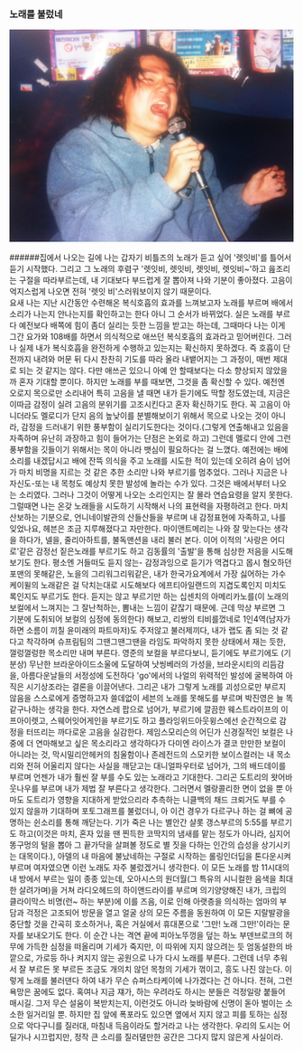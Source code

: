 ### 노래를 불렀네

![](457157_386434884749568_1367023717_o.jpg)

######집에서 나오는 길에 나는 갑자기 비틀즈의 노래가 듣고 싶어 '렛잇비'를 틀어서 듣기 시작했다. 그리고 그 노래의 후렴구 '렛잇비, 렛잇비, 렛잇비, 렛잇비~'하고 읊조리는 구절을 따라부르는데, 내 기대보다 부드럽게 잘 뽑아져 나와 기분이 좋아졌다. 고음이 억지스럽게 나오면 전혀 '렛잇 비'스러워보이지 않기 때문이다.   
 요새 나는 지난 시간동안 수련해온 복식호흡의 효과를 느껴보고자 노래를 부르며 배에서 소리가 나는지 안나는지를 확인하고는 한다 아니 그 순서가 바뀌었다. 실은 노래를 부르다 예전보다 배쪽에 힘이 좀더 실리는 듯한 느낌을 받고는 하는데, 그때마다 나는 이게 그간 요가와 108배를 하면서 의식적으로 애쓰던 복식호흡의 효과라고 믿어버린다. 그러나 실제 내가 복식호흡을 완전하게 수행하고 있는지는 확신하지 못하겠다. 즉 호흡이 단전까지 내려와 머문 뒤 다시 찬찬히 기도를 따라 올라 내뱉어지는 그 과정이, 매번 제대로 되는 것 같지는 않다. 다만 애쓰곤 있으니 아예 안 할때보다는 다소 향상되지 않았을까 혼자 기대할 뿐이다. 하지만 노래를 부를 때보면, 그것을 좀 확신할 수 있다. 예전엔 오로지 목으로만 소리내어 특히 고음을 낼 때면 내가 듣기에도 딱할 정도였는데, 지금은 이따금 감정이 실려 고음의 분위기를 고조시킨다고 혼자 확신하기도 한다. 꼭 고음이 아니더라도 멜로디가 단지 음의 높낮이를 분별해보이기 위해서 목으로 나오는 것이 아니라, 감정을 드러내기 위한 풍부함이 실리기도한다는 것이다.(그렇게 연출해내고 있음을 자족하며 유난히 과장하고 힘이 들어가는 단점은 논외로 하고) 그런데 멜로디 안에 그런 풍부함을 깃들이기 위해서는 목이 아니라 뱃심이 필요하다는 걸 느꼈다. 예전에는 배에 소리를 내겠답시고 배에 잔뜩 의식을 주고 노래를 시도한 적이 있는데 오히려 숨이 넘어가 마치 비명을 지르는 것 같은 추한 소리만 나와 부르기를 멈추었다. 그러나 지금은 나 자신도-또는 내 목청도 예상치 못한 발성에 놀라는 수가 있다. 그것은 배에서부터 나오는 소리였다. 그러나 그것이 어떻게 나오는 소리인지는 잘 몰라 연습요령을 알지 못한다. 그럴때면 나는 온갖 노래들을 시도하기 시작해서 나의 표현력을 자평하려고 한다. 마치 산보하는 기분으로, 언니네이발관의 산들산들을 부르며 내 감정표현에 자족하고, 나를 잊었나요, 헤븐은 조금 지루해졌다고 자만한다. 마이앤트메리는 나와 잘 맞는다는 생각을 하다가, 넬을, 줄리아하트를, 불독맨션을 내리 불러 본다. 이어 이적의 '사랑은 어디로'같은 감정선 짙은노래를 부르기도 하고 김동률의 '출발'을 통해 심상한 저음을 시도해보기도 한다. 평소엔 거들떠도 듣지 않는- 감정과잉으로 듣기가 역겹다고 몹시 혐오하던 포맨의 못해같은, 노을의 그리워그리워같은, 내가 한국가요계에서 가장 싫어하는 가수 케이윌의 노래같은 걸 닥치는대로 시도해보다 에프티아일랜드의 지겹도록인지 미치도록인지도 부르기도 한다. 듣지는 않고 부르기만 하는 십센치의 아메리카노를(이 노래의 보컬에서 느껴지는 그 잘난척하는, 뽐내는 느낌이 같잖기 때문에. 근데 막상 부르면 그 기분에 도취되어 보컬의 심정에 동의한다) 해보고, 리쌍의 티비를껐네로 1인4역(남자가 하면 소름이 끼칠 윤미래의 파트마저)도 주저않고 불러제끼다, 내가 랩도 좀 되는 것 같다고 착각하며 슈프림팀의 그땐그땐그땐을 라임도 파악하지 못한 상태에서 재는 듯한, 껄렁껄렁한 목소리만 내며 부른다. 영준의 보컬을 부르다보니, 듣기에도 부르기에도 (기분상) 무난한 브라운아이드소울에 도달하여 낫씽베러의 가성을, 브라운시티의 리듬감을, 아름다운날들의 서정성에 도전하다 'go'에서의 나얼의 위력적인 발성에 굴복하여 아직은 시기상조라는 결론을 이끌어낸다. 그리곤 내가 그렇게 노래를 괴성으로만 부르지 않음을 스스로에게 증명하고자 쓸데없이 세븐의 노래를 못해도를 부르며 박진영은 늘 똑같구나하는 생각을 한다. 자연스레 팝으로 넘어가, 부르기에 깔끔한 웨스트라이프의 이프아이렛고, 스웨어잇어게인을 부르기도 하고 플라잉위드아웃윙스에선 순간적으로 감정을 터뜨리는 까다로운 고음을 실감한다. 제임스모리슨의 어딘가 신경질적인 보컬은 나중에 더 연마해보고 싶은 목소리라고 생각하다가 다미엔 라이스가 결코 만만한 보컬이 아니라는 것, 막시밀리안헤커의 침울함이나 존레전드의 스모키한 보이스컬러는 내 목소리와 전혀 어울리지 않다는 사실을 깨닫고는 대니얼파우터로 넘어가, 그의 배드데이를 부르며 언젠가 내가 훨씬 잘 부를 수도 있는 노래라고 기대한다. 그리곤 도트리의 왓어바웃나우를 부르며 내가 제법 잘 부른다고 생각한다. 그러면서 멜랑콜리한 면이 없을 뿐 아마도 도트리가 영향을 지대하게 받았으리라 추측하는 니클백의 채드 크뢰거도 부를 수 있지 않을까 기대하며 포토그래프를 불렀더니, 아 이건 경우가 다르구나 하는 걸 뼈에 공명하는 쉰소리를 통해 깨닫는다. 기가 죽은 나는 별안간 샬롯 갱스부르의 5:55를 부르기도 하고(이것은 마치, 혼자 있을 땐 찐득한 코딱지의 냄새를 맡는 정도가 아니라, 심지어 똥구멍의 털을 뽑아 그 끝가닥을 살펴볼 정도로 별 짓을 다하는 인간의 습성을 상기시키는 대목이다.), 아델의 내 마음에 불났네하는 구절로 시작하는 롤링인더딥을 톤다운시켜 부르며 여자였으면 이런 노래도 자주 불렀겠거니 생각한다. 이 모든 노래를 밤 11시대의 내 방에서 부르는 일이 종종 있는데, 오아시스의 원더월(그 특유의 시니컬한 음색을 최대한 살려가며)을 거쳐 라디오헤드의 하이앤드라이를 부르며 의기양양해진 내가, 크립의 클라이막스 비명(런~ 하는 부분)에 이를 즈음, 이로 인해 아랫층을 의식하는 엄마의 부담과 걱정은 고조되어 방문을 열고 얼굴 상의 모든 주름을 동원하여 이 모든 지랄발광을 중단할 것을 간곡히 호소하거나, 혹은 거실에서 휴대폰으로 '그만! 노래 그만!'이라는 문자를 보내오기도 한다. 이 순간 나는 격연 끝에 피아노뚜껑을 덮는 하노 부덴브로크의 허무에 가득한 심정을 떠올리며 기세가 죽지만, 이 따위에 지지 않으려는 듯 엄동설한의 바깥으로, 가로등 하나 켜지지 않는 공원으로 나가 다시 노래를 부른다. 그런데 너무 추워서 잘 부르든 못 부르든 조금도 개의치 않던 목청의 기세가 꺾이고, 흥도 나진 않는다. 이렇게 노래를 불러댄다 하여 내가 무슨 슈퍼스타케이에 나가겠다는 건 아니다. 전혀, 그런 욕망은 꿈에도 없다. 혹여나 지금 쟤가, 하는 우려라도 하시는 분들은 걱정일랑 붙들어 매시길. 그저 무슨 설움이 복받치는지, 이런것도 아니라 늦바람에 신명이 돋아 벌이는 소소한 일거리일 뿐. 하지만 집 앞에 폭포라도 있으면 옆에서 지지 않고 피를 토하는 심정으로 악다구니를 질러대, 마침내 득음이라도 할거라고 나는 생각한다. 우리의 도시는 어딜가나 시끄럽지만, 정작 큰 소리를 질러댈만한 공간은 그다지 많지 않은게 사실이라.